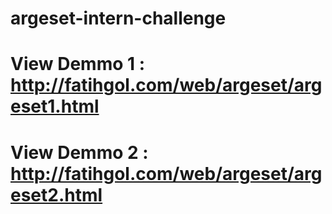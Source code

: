 argeset-intern-challenge
========================
View Demmo 1 : http://fatihgol.com/web/argeset/argeset1.html
========================
View Demmo 2 : http://fatihgol.com/web/argeset/argeset2.html
========================
